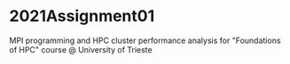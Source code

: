 # 2021Assignment01
MPI programming and HPC cluster performance analysis for "Foundations of HPC" course @ University of Trieste
